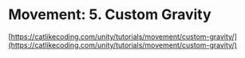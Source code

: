 # Movement: 5. Custom Gravity

[https://catlikecoding.com/unity/tutorials/movement/custom-gravity/](https://catlikecoding.com/unity/tutorials/movement/custom-gravity/)